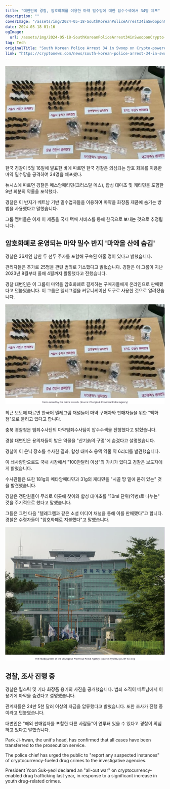 ```yaml
---
title: "대한민국 경찰, 암호화폐를 이용한 마약 밀수망에 대한 압수수색에서 34명 체포"
description: ""
coverImage: "/assets/img/2024-05-18-SouthKoreanPoliceArrest34inSwooponCrypto-poweredDrugsSmugglingRing_thumbnail.png"
date: 2024-05-18 01:16
ogImage: 
  url: /assets/img/2024-05-18-SouthKoreanPoliceArrest34inSwooponCrypto-poweredDrugsSmugglingRing_thumbnail.png
tag: Tech
originalTitle: "South Korean Police Arrest 34 in Swoop on Crypto-powered Drugs Smuggling Ring"
link: "https://cryptonews.com/news/south-korean-police-arrest-34-in-swoop-on-crypto-powered-drugs-smuggling-ring.htm"
---
```



![South Korean Police Arrest 34 in Swoop on Crypto-powered Drugs Smuggling Ring](/assets/img/2024-05-18-SouthKoreanPoliceArrest34inSwooponCrypto-poweredDrugsSmugglingRing_thumbnail.png)

한국 경찰이 5월 16일에 발표한 바에 따르면 한국 경찰은 의심되는 암호 화폐를 이용한 마약 밀수망을 공격하여 34명을 체포했다.

뉴시스에 따르면 경찰은 메스암페타민(크리스탈 메스), 합성 대마초 및 케타민을 포함한 9만 회분의 약물을 포착했다.

<div class="content-ad"></div>

경찰은 이 반지가 베트남 기반 밀수업자들을 이용하여 마약을 화장품 제품에 숨기는 방법을 사용했다고 말했습니다.

그룹 멤버들은 이제 이 제품을 국제 택배 서비스를 통해 한국으로 보내는 것으로 추정됩니다.

## 암호화폐로 운영되는 마약 밀수 반지 '마약을 산에 숨김'

경찰은 36세인 남한 두 선두 주자를 포함해 구속된 아홉 명이 있다고 밝혔습니다.

<div class="content-ad"></div>

관리자들은 추가로 25명을 관련 범죄로 기소했다고 밝혔습니다. 경찰은 이 그룹이 지난 2023년 8월부터 올해 4월까지 활동했다고 전했습니다.

경찰 대변인은 이 그룹이 마약을 암호화폐로 결제하는 구매자들에게 온라인으로 판매했다고 덧붙였습니다. 이 그룹은 텔레그램을 커뮤니케이션 도구로 사용한 것으로 알려졌습니다.

![SouthKoreanPoliceArrest34inSwooponCrypto-poweredDrugsSmugglingRing](/assets/img/2024-05-18-SouthKoreanPoliceArrest34inSwooponCrypto-poweredDrugsSmugglingRing_0.png)

최근 보도에 따르면 한국어 텔레그램 채널들이 마약 구매자와 판매자들을 위한 "백화점"으로 불리고 있다고 합니다.

<div class="content-ad"></div>

충북 경찰청은 범죄수사단의 마약범죄수사팀이 압수수색을 진행했다고 밝혔습니다.

경찰 대변인은 용의자들이 받은 약물을 "산기슭의 구멍"에 숨겼다고 설명했습니다.

경찰이 이 은닉 장소를 수사한 결과, 합성 대마초 용액 약물 약 6리터를 발견했습니다.

이 쇄사량만으로도 국내 시장에서 "100만달러 이상"의 가치가 있다고 경찰은 보도자에게 밝혔습니다.

<div class="content-ad"></div>

수사관들은 또한 181g의 메타암페타민과 31g의 케타민을 "시골 땅 밑에 묻혀 있는" 것을 발견했습니다.

경찰은 갱단원들이 무리로 이곳에 찾아와 합성 대마초를 "10ml 단위(약병)로 나누는" 것을 주기적으로 했다고 말했습니다.

그들은 그런 다음 "텔레그램과 같은 소셜 미디어 채널을 통해 이를 판매했다"고 합니다. 경찰은 수령자들이 "암호화폐로 지불했다"고 말했습니다.

![이미지](/assets/img/2024-05-18-SouthKoreanPoliceArrest34inSwooponCrypto-poweredDrugsSmugglingRing_1.png)

<div class="content-ad"></div>

## 경찰, 조사 진행 중

경찰은 립스틱 및 기타 화장품 용기의 사진을 공개했습니다. 범죄 조직이 베트남에서 이 용기에 마약을 숨겼다고 설명했습니다.

관계자들은 24만 5천 달러 이상의 자금을 압류했다고 밝혔습니다. 또한 조사가 진행 중이라고 덧붙였습니다.

대변인은 "해외 판매업자를 포함한 다른 사람들"이 연루돼 있을 수 있다고 경찰이 의심하고 있다고 말했습니다.

<div class="content-ad"></div>

Park Ji-hwan, the unit's head, has confirmed that all cases have been transferred to the prosecution service.

The police chief has urged the public to "report any suspected instances" of cryptocurrency-fueled drug crimes to the investigative agencies.

President Yoon Suk-yeol declared an "all-out war" on cryptocurrency-enabled drug trafficking last year, in response to a significant increase in youth drug-related crimes.